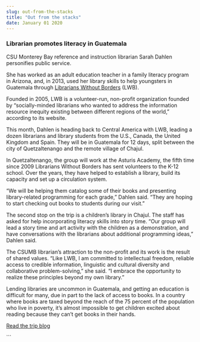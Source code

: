 ```yaml
---
slug: out-from-the-stacks
title: "Out from the stacks"
date: January 01 2020
---
```


 
<h3>Librarian promotes literacy in Guatemala</h3>
<p>
  CSU Monterey Bay reference and instruction librarian Sarah Dahlen personifies
  public service.
</p>
<p>
  She has worked as an adult education teacher in a family literacy program in
  Arizona, and, in 2013, used her library skills to help youngsters in Guatemala
  through <a href="https://lwb-online.org">Librarians Without Borders</a> (LWB).
</p>
<p>
  Founded in 2005, LWB is a volunteer-run, non-profit organization founded by
  “socially-minded librarians who wanted to address the information resource
  inequity existing between different regions of the world,” according to its
  website.
</p>
<p>
  This month, Dahlen is heading back to Central America with LWB, leading a
  dozen librarians and library students from the U.S., Canada, the United
  Kingdom and Spain. They will be in Guatemala for 12 days, split between the
  city of Quetzaltenango and the remote village of Chajul.
</p>
<p>
  In Quetzaltenango, the group will work at the Asturis Academy, the fifth time
  since 2009 Librarians Without Borders has sent volunteers to the K-12 school.
  Over the years, they have helped to establish a library, build its capacity
  and set up a circulation system.
</p>
<p>
  “We will be helping them catalog some of their books and presenting
  library-related programming for each grade,” Dahlen said. “They are hoping to
  start checking out books to students during our visit.”
</p>
<p>
  The second stop on the trip is a children’s library in Chajul. The staff has
  asked for help incorporating literacy skills into story time. “Our group will
  lead a story time and art activity with the children as a demonstration, and
  have conversations with the librarians about additional programming ideas,”
  Dahlen said.
</p>
<p>
  The CSUMB librarian’s attraction to the non-profit and its work is the result
  of shared values. “Like LWB, I am committed to intellectual freedom, reliable
  access to credible information, linguistic and cultural diversity and
  collaborative problem-solving,” she said. “I embrace the opportunity to
  realize these principles beyond my own library.”
</p>
<p>
  Lending libraries are uncommon in Guatemala, and getting an education is
  difficult for many, due in part to the lack of access to books. In a country
  where books are taxed beyond the reach of the 75 percent of the population who
  live in poverty, it’s almost impossible to get children excited about reading
  because they can’t get books in their hands.
</p>
<p><a href="https://lwb-online.org/?cat=27">Read the trip blog</a></p>
<p></p>
```
